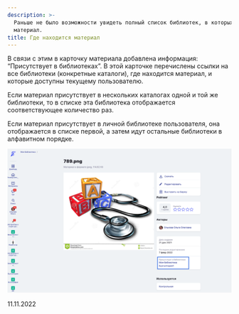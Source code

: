 ```yaml
---
description: >-
  Раньше не было возможности увидеть полный список библиотек, в которых есть
  материал.
title: Где находится материал
---
```


В связи с этим в карточку материала добавлена информация: “Присутствует в библиотеках”. В этой карточке перечислены ссылки на все библиотеки (конкретные каталоги), где находится материал, и которые доступны текущему пользователю.

Если материал присутствует в нескольких каталогах одной и той же библиотеки, то в списке эта библиотека отображается соответствующее количество раз.

Если материал присутствует в личной библиотеке пользователя, она отображается в списке первой, а затем идут остальные библиотеки в алфавитном порядке.

![](<./image (108).png>)

11\.11.2022